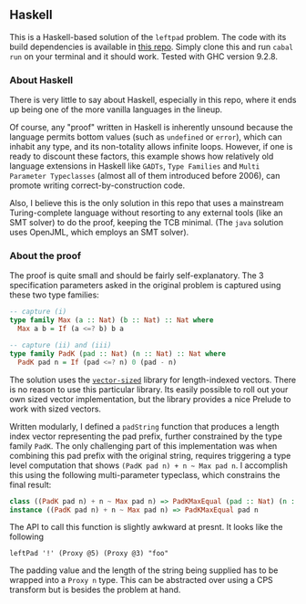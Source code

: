 ## Haskell

This is a Haskell-based solution of the `leftpad` problem. The code with its build dependencies is available in [this repo](https://github.com/Abhiroop/leftpad/tree/master). Simply clone this and run `cabal run` on your terminal and it should work. Tested with GHC version 9.2.8.

### About Haskell

There is very little to say about Haskell, especially in this repo, where it ends up being one of the more vanilla languages in the lineup.

Of course, any "proof" written in Haskell is inherently unsound because the language permits bottom values (such as `undefined` or `error`), which can inhabit any type, and its non-totality allows infinite loops. However, if one is ready to discount these factors, this example shows how relatively old language extensions in Haskell like `GADTs`, `Type Families` and `Multi Parameter Typeclasses` (almost all of them introduced before 2006), can promote writing correct-by-construction code.

Also, I believe this is the only solution in this repo that uses a mainstream Turing-complete language without resorting to any external tools (like an SMT solver) to do the proof, keeping the TCB minimal. (The `java` solution uses OpenJML, which employs an SMT solver).

### About the proof

The proof is quite small and should be fairly self-explanatory. The 3 specification parameters asked in the original problem is captured using these two type families:

```haskell
-- capture (i)
type family Max (a :: Nat) (b :: Nat) :: Nat where
  Max a b = If (a <=? b) b a

-- capture (ii) and (iii)
type family PadK (pad :: Nat) (n :: Nat) :: Nat where
  PadK pad n = If (pad <=? n) 0 (pad - n)
```

The solution uses the [`vector-sized`](https://hackage.haskell.org/package/vector-sized) library for length-indexed vectors. There is no reason to use this particular library. Its easily possible to roll out your own sized vector implementation, but the library provides a nice Prelude to work with sized vectors.

Written modularly, I defined a `padString` function that produces a length index vector representing the pad prefix, further constrained by the type family `PadK`. The only challenging part of this implementation was when combining this pad prefix with the original string, requires triggering a type level computation that shows `(PadK pad n) + n ~ Max pad n`. I accomplish this using the following multi-parameter typeclass, which constrains the final result:

```haskell
class ((PadK pad n) + n ~ Max pad n) => PadKMaxEqual (pad :: Nat) (n :: Nat)
instance ((PadK pad n) + n ~ Max pad n) => PadKMaxEqual pad n
```

The API to call this function is slightly awkward at presnt. It looks like the following

```
leftPad '!' (Proxy @5) (Proxy @3) "foo"
```

The padding value and the length of the string being supplied has to be wrapped into a `Proxy n` type. This can be abstracted over using a CPS transform but is besides the problem at hand.

